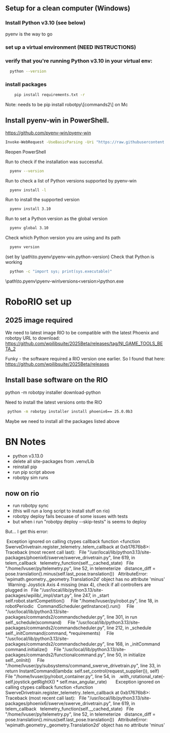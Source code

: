 ## Setup for a clean computer (Windows)

### Install Python v3.10 (see below)
pyenv is the way to go

### set up a virtual environment (NEED INSTRUCTIONS)

### verify that you're running Python v3.10 in your virtual env:

```bash
  python --version
```

### install packages

```bash
    pip install requirements.txt -r
```
Note: needs to be pip install robotpy\\[commands2\\] on Mc

## Install pyenv-win in PowerShell.

https://github.com/pyenv-win/pyenv-win

```bash
Invoke-WebRequest -UseBasicParsing -Uri "https://raw.githubusercontent.com/pyenv-win/pyenv-win/master/pyenv-win/install-pyenv-win.ps1" -OutFile "./install-pyenv-win.ps1"; &"./install-pyenv-win.ps1"
```

Reopen PowerShell

Run to check if the installation was successful.

```bash
  pyenv --version
```

Run to check a list of Python versions supported by pyenv-win

```bash
  pyenv install -l
```

Run to install the supported version

```bash
  pyenv install 3.10
```

Run to set a Python version as the global version

```bash
  pyenv global 3.10
``` 

Check which Python version you are using and its path

```bash
  pyenv version
```

<version> (set by \path\to\.pyenv\pyenv-win\.python-version)
Check that Python is working

```bash
  python -c "import sys; print(sys.executable)"
```

\path\to\.pyenv\pyenv-win\versions\<version>\python.exe


# RoboRIO set up

## 2025 image required

We need to latest image RIO to be compatible with the latest Phoenix and robotpy
URL to download: https://github.com/wpilibsuite/2025Beta/releases/tag/NI_GAME_TOOLS_BETA_2

Funky - the software required a RIO version one earlier. So I found that here:
https://github.com/wpilibsuite/2025Beta/releases

## Install base software on the RIO
 python -m robotpy installer download-python        

Need to install the latest versions onto the RIO

```bash
 python -m robotpy installer install phoenix6== 25.0.0b3 
 ```
Maybe we need to install all the packages listed above


# BN Notes
- python v3.13.0
- delete all site-packages from .venv/Lib
- reinstall pip
- run pip script above
- robotpy sim runs

## now on rio
- run robotpy sync
- (this will run a long script to install stuff on rio)
- robotpy deploy fails becuase of some issues with tests
- but when i run "robotpy deploy --skip-tests" is seems to deploy

But... I get this error:

﻿﻿﻿﻿﻿﻿ Exception ignored on calling ctypes callback function <function SwerveDrivetrain.register_telemetry.<locals>.telem_callback at 0xb17676b8>: ﻿
﻿﻿﻿﻿﻿﻿ Traceback (most recent call last): ﻿
﻿﻿﻿﻿﻿﻿   File "/usr/local/lib/python3.13/site-packages/phoenix6/swerve/swerve_drivetrain.py", line 619, in telem_callback ﻿
﻿﻿﻿﻿﻿﻿     telemetry_function(self.__cached_state) ﻿
﻿﻿﻿﻿﻿﻿   File "/home/lvuser/py/telemetry.py", line 52, in telemeterize ﻿
﻿﻿﻿﻿﻿﻿     distance_diff = pose.translation().minus(self.last_pose.translation()) ﻿
﻿﻿﻿﻿﻿﻿ AttributeError: 'wpimath.geometry._geometry.Translation2d' object has no attribute 'minus' ﻿
﻿﻿﻿﻿﻿﻿ ﻿Warning﻿: Joystick Axis 4 missing (max 4), check if all controllers are plugged in ﻿
﻿﻿﻿﻿﻿﻿   File "/usr/local/lib/python3.13/site-packages/wpilib/_impl/start.py", line 247, in _start ﻿
﻿﻿﻿﻿﻿﻿     self.robot.startCompetition() ﻿
﻿﻿﻿﻿﻿﻿  ﻿
﻿﻿﻿﻿﻿﻿   File "/home/lvuser/py/robot.py", line 18, in robotPeriodic ﻿
﻿﻿﻿﻿﻿﻿     CommandScheduler.getInstance().run() ﻿
﻿﻿﻿﻿﻿﻿  ﻿
﻿﻿﻿﻿﻿﻿   File "/usr/local/lib/python3.13/site-packages/commands2/commandscheduler.py", line 301, in run ﻿
﻿﻿﻿﻿﻿﻿     self._schedule(scommand) ﻿
﻿﻿﻿﻿﻿﻿  ﻿
﻿﻿﻿﻿﻿﻿   File "/usr/local/lib/python3.13/site-packages/commands2/commandscheduler.py", line 212, in _schedule ﻿
﻿﻿﻿﻿﻿﻿     self._initCommand(command, *requirements) ﻿
﻿﻿﻿﻿﻿﻿  ﻿
﻿﻿﻿﻿﻿﻿   File "/usr/local/lib/python3.13/site-packages/commands2/commandscheduler.py", line 168, in _initCommand ﻿
﻿﻿﻿﻿﻿﻿     command.initialize() ﻿
﻿﻿﻿﻿﻿﻿  ﻿
﻿﻿﻿﻿﻿﻿   File "/usr/local/lib/python3.13/site-packages/commands2/functionalcommand.py", line 50, in initialize ﻿
﻿﻿﻿﻿﻿﻿     self._onInit() ﻿
﻿﻿﻿﻿﻿﻿  ﻿
﻿﻿﻿﻿﻿﻿   File "/home/lvuser/py/subsystems/command_swerve_drivetrain.py", line 33, in <lambda> ﻿
﻿﻿﻿﻿﻿﻿     return InstantCommand(lambda: self.set_control(request_supplier()), self) ﻿
﻿﻿﻿﻿﻿﻿  ﻿
﻿﻿﻿﻿﻿﻿   File "/home/lvuser/py/robot_container.py", line 54, in <lambda> ﻿
﻿﻿﻿﻿﻿﻿     .with_rotational_rate(-self.joystick.getRightX() * self.max_angular_rate) ﻿
﻿﻿﻿﻿﻿﻿  ﻿
﻿﻿﻿﻿﻿﻿  ﻿
﻿﻿﻿﻿﻿﻿ Exception ignored on calling ctypes callback function <function SwerveDrivetrain.register_telemetry.<locals>.telem_callback at 0xb17676b8>: ﻿
﻿﻿﻿﻿﻿﻿ Traceback (most recent call last): ﻿
﻿﻿﻿﻿﻿﻿   File "/usr/local/lib/python3.13/site-packages/phoenix6/swerve/swerve_drivetrain.py", line 619, in telem_callback ﻿
﻿﻿﻿﻿﻿﻿     telemetry_function(self.__cached_state) ﻿
﻿﻿﻿﻿﻿﻿   File "/home/lvuser/py/telemetry.py", line 52, in telemeterize ﻿
﻿﻿﻿﻿﻿﻿     distance_diff = pose.translation().minus(self.last_pose.translation()) ﻿
﻿﻿﻿﻿﻿﻿ AttributeError: 'wpimath.geometry._geometry.Translation2d' object has no attribute 'minus' ﻿
